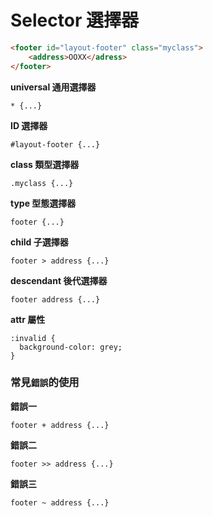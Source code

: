 # Selector 選擇器

```html
<footer id="layout-footer" class="myclass">
    <address>OOXX</adress>
</footer>
```

**universal 通用選擇器**

```
* {...}
```

**ID 選擇器**

```
#layout-footer {...}
```

**class 類型選擇器**

```
.myclass {...}
```

**type 型態選擇器**

```
footer {...}
```

**child 子選擇器**

```
footer > address {...}
```

**descendant 後代選擇器**

```
footer address {...}
```

**attr 屬性**

```
:invalid {
  background-color: grey;
}
```

### 常見`錯誤`的使用

**錯誤一**

```
footer + address {...}
```

**錯誤二**

```
footer >> address {...}
```

**錯誤三**

```
footer ~ address {...}
```
